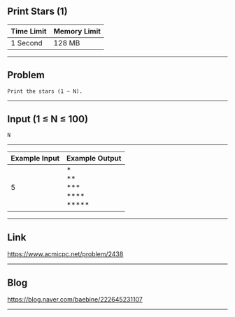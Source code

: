 ## **Print Stars (1)**

| Time Limit | Memory Limit |
| --- | --- |
| 1 Second | 128 MB |

___

## Problem
```
Print the stars (1 ~ N).
```

___

## Input (1 ≤ N ≤ 100)
```
N
```

___

| Example Input | Example Output |
| --- | --- |
| 5 | *</br>\*\*</br>\*\*\*</br>\*\*\*\*</br>\*\*\*\*\* |
___

## Link
https://www.acmicpc.net/problem/2438

___

## Blog
https://blog.naver.com/baebine/222645231107

___
